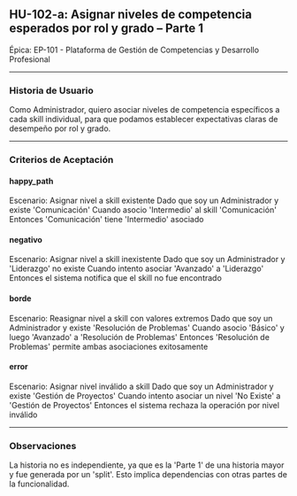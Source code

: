 ## HU-102-a: Asignar niveles de competencia esperados por rol y grado – Parte 1

Épica: EP-101 - Plataforma de Gestión de Competencias y Desarrollo Profesional  

---

### Historia de Usuario

Como Administrador, quiero asociar niveles de competencia específicos a cada skill individual, para que podamos establecer expectativas claras de desempeño por rol y grado.

---

### Criterios de Aceptación

#### happy_path
Escenario: Asignar nivel a skill existente
  Dado que soy un Administrador y existe 'Comunicación'
  Cuando asocio 'Intermedio' al skill 'Comunicación'
  Entonces 'Comunicación' tiene 'Intermedio' asociado

#### negativo
Escenario: Asignar nivel a skill inexistente
  Dado que soy un Administrador y 'Liderazgo' no existe
  Cuando intento asociar 'Avanzado' a 'Liderazgo'
  Entonces el sistema notifica que el skill no fue encontrado

#### borde
Escenario: Reasignar nivel a skill con valores extremos
  Dado que soy un Administrador y existe 'Resolución de Problemas'
  Cuando asocio 'Básico' y luego 'Avanzado' a 'Resolución de Problemas'
  Entonces 'Resolución de Problemas' permite ambas asociaciones exitosamente

#### error
Escenario: Asignar nivel inválido a skill
  Dado que soy un Administrador y existe 'Gestión de Proyectos'
  Cuando intento asociar un nivel 'No Existe' a 'Gestión de Proyectos'
  Entonces el sistema rechaza la operación por nivel inválido

---

### Observaciones
La historia no es independiente, ya que es la 'Parte 1' de una historia mayor y fue generada por un 'split'. Esto implica dependencias con otras partes de la funcionalidad.